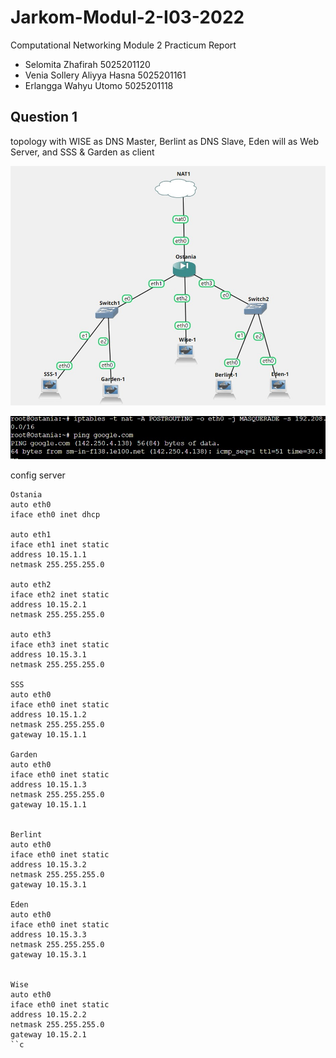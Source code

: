 ﻿# Jarkom-Modul-2-I03-2022

Computational Networking Module 2 Practicum Report

* Selomita Zhafirah 5025201120
* Venia Sollery Aliyya Hasna 5025201161
* Erlangga Wahyu Utomo 5025201118

## Question 1

topology with WISE as DNS Master, Berlint as DNS Slave, Eden will as Web Server, and SSS & Garden as client

![Number1](/ss/topology.jpg)

![Number1](/ss/1.jpg)

config server 

```
Ostania
auto eth0
iface eth0 inet dhcp

auto eth1
iface eth1 inet static
address 10.15.1.1
netmask 255.255.255.0

auto eth2
iface eth2 inet static
address 10.15.2.1
netmask 255.255.255.0

auto eth3
iface eth3 inet static
address 10.15.3.1
netmask 255.255.255.0

SSS
auto eth0
iface eth0 inet static
address 10.15.1.2
netmask 255.255.255.0
gateway 10.15.1.1

Garden
auto eth0
iface eth0 inet static
address 10.15.1.3
netmask 255.255.255.0
gateway 10.15.1.1


Berlint
auto eth0
iface eth0 inet static
address 10.15.3.2
netmask 255.255.255.0
gateway 10.15.3.1

Eden
auto eth0
iface eth0 inet static
address 10.15.3.3
netmask 255.255.255.0
gateway 10.15.3.1


Wise
auto eth0
iface eth0 inet static
address 10.15.2.2
netmask 255.255.255.0
gateway 10.15.2.1
``c


